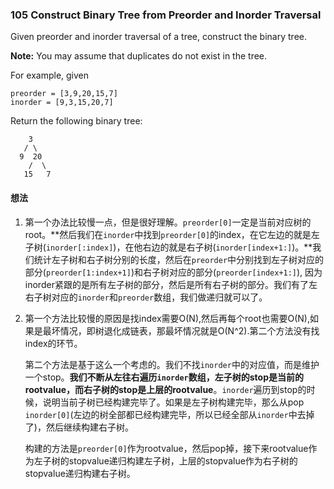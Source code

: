 ### 105 Construct Binary Tree from Preorder and Inorder Traversal

Given preorder and inorder traversal of a tree, construct the binary tree.

**Note:**
You may assume that duplicates do not exist in the tree.

For example, given

```
preorder = [3,9,20,15,7]
inorder = [9,3,15,20,7]
```

Return the following binary tree:

```
    3
   / \
  9  20
    /  \
   15   7
```

#### 想法

1. 第一个办法比较慢一点，但是很好理解。`preorder[0]`一定是当前对应树的root。**然后我们在`inorder`中找到`preorder[0]`的index，在它左边的就是左子树(`inorder[:index]`)，在他右边的就是右子树(`inorder[index+1:]`)。**我们统计左子树和右子树分别的长度，然后在`preorder`中分别找到左子树对应的部分(`preorder[1:index+1]`)和右子树对应的部分(`preorder[index+1:]`), 因为inorder紧跟的是所有左子树的部分，然后是所有右子树的部分。我们有了左右子树对应的`inorder`和`preorder`数组，我们做递归就可以了。

2. 第一个方法比较慢的原因是找index需要O(N),然后再每个root也需要O(N),如果是最坏情况，即树退化成链表，那最坏情况就是O(N^2).第二个方法没有找index的环节。

   第二个方法是基于这么一个考虑的。我们不找`inorder`中的对应值，而是维护一个stop。**我们不断从左往右遍历`inorder`数组，左子树的stop是当前的rootvalue，而右子树的stop是上层的rootvalue**。`inorder`遍历到stop的时候，说明当前子树已经构建完毕了。如果是左子树构建完毕，那么从pop `inorder[0]`(左边的树全部都已经构建完毕，所以已经全部从`inorder`中去掉了)，然后继续构建右子树。

   构建的方法是`preorder[0]`作为rootvalue，然后pop掉，接下来rootvalue作为左子树的stopvalue递归构建左子树，上层的stopvalue作为右子树的stopvalue递归构建右子树。
